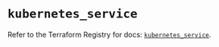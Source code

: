 # `kubernetes_service`

Refer to the Terraform Registry for docs: [`kubernetes_service`](https://registry.terraform.io/providers/hashicorp/kubernetes/2.31.0/docs/resources/service).
